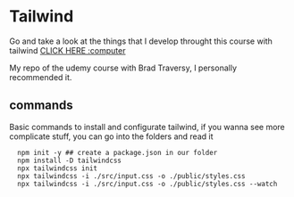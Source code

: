 # Tailwind 

Go and take a look at the things that I develop throught this course with tailwind
<a target="_black" href="" > CLICK HERE :computer </a>

My repo of the udemy course with Brad Traversy, I personally recommended it.

## commands
Basic commands to install and configurate tailwind, if you wanna see more complicate stuff, you can go into the folders and read it
```npm 
  npm init -y ## create a package.json in our folder
  npm install -D tailwindcss
  npx tailwindcss init
  npx tailwindcss -i ./src/input.css -o ./public/styles.css 
  npx tailwindcss -i ./src/input.css -o ./public/styles.css --watch
```